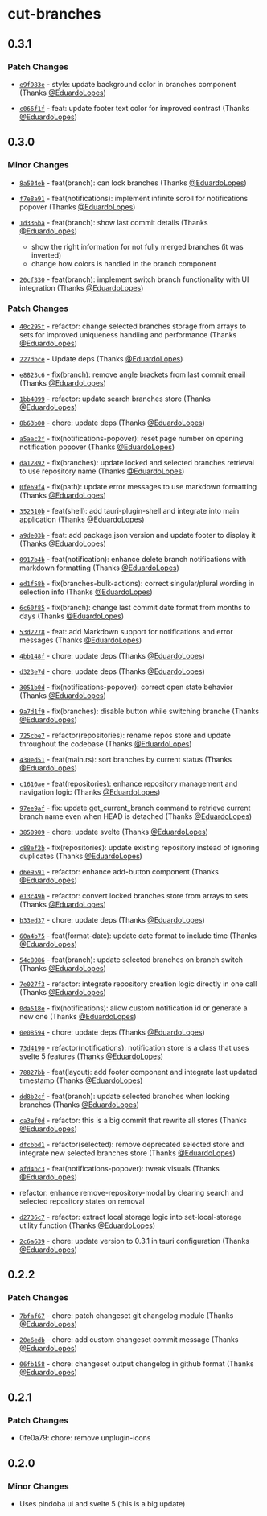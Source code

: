 # cut-branches

## 0.3.1

### Patch Changes

- [`e9f983e`](https://github.com/EduardoLopes/cut-branches/commit/e9f983ecb2e23b8cba5adecb749d424e1f29dcbd) - style: update background color in branches component (Thanks [@EduardoLopes](https://github.com/EduardoLopes))

- [`c066f1f`](https://github.com/EduardoLopes/cut-branches/commit/c066f1f01508afd9dac60846c34ff674b0267676) - feat: update footer text color for improved contrast (Thanks [@EduardoLopes](https://github.com/EduardoLopes))

## 0.3.0

### Minor Changes

- [`8a504eb`](https://github.com/EduardoLopes/cut-branches/commit/8a504eb6014bec471af01120bfca891d2e805310) - feat(branch): can lock branches (Thanks [@EduardoLopes](https://github.com/EduardoLopes))

- [`f7e8a91`](https://github.com/EduardoLopes/cut-branches/commit/f7e8a917f8e638b49a9af6d8720de1f393a163dd) - feat(notifications): implement infinite scroll for notifications popover (Thanks [@EduardoLopes](https://github.com/EduardoLopes))

- [`1d336ba`](https://github.com/EduardoLopes/cut-branches/commit/1d336ba497087cccbf01e5ae08a233ad30fe9059) - feat(branch): show last commit details (Thanks [@EduardoLopes](https://github.com/EduardoLopes))

  - show the right information for not fully merged branches (it was inverted)
  - change how colors is handled in the branch component

- [`20cf330`](https://github.com/EduardoLopes/cut-branches/commit/20cf330938dadb677d6bfb71ad2c12b13b7b1f3b) - feat(branch): implement switch branch functionality with UI integration (Thanks [@EduardoLopes](https://github.com/EduardoLopes))

### Patch Changes

- [`40c295f`](https://github.com/EduardoLopes/cut-branches/commit/40c295fb5696b9c7810086877b2a24a16fe918be) - refactor: change selected branches storage from arrays to sets for improved uniqueness handling and performance (Thanks [@EduardoLopes](https://github.com/EduardoLopes))

- [`227dbce`](https://github.com/EduardoLopes/cut-branches/commit/227dbce37268b72881b8221c14b8b1f600efd4aa) - Update deps (Thanks [@EduardoLopes](https://github.com/EduardoLopes))

- [`e8823c6`](https://github.com/EduardoLopes/cut-branches/commit/e8823c64f7332055169afdd6e37dc4b32e3fff00) - fix(branch): remove angle brackets from last commit email (Thanks [@EduardoLopes](https://github.com/EduardoLopes))

- [`1bb4899`](https://github.com/EduardoLopes/cut-branches/commit/1bb4899d59ae40f99df27fe7cdf740ad4d8caf37) - refactor: update search branches store (Thanks [@EduardoLopes](https://github.com/EduardoLopes))

- [`8b63b00`](https://github.com/EduardoLopes/cut-branches/commit/8b63b00619eb559b2a389285558c238f9a41e982) - chore: update deps (Thanks [@EduardoLopes](https://github.com/EduardoLopes))

- [`a5aac2f`](https://github.com/EduardoLopes/cut-branches/commit/a5aac2fe658c4c381c9aca91cfc3e82344aa2fb9) - fix(notifications-popover): reset page number on opening notification popover (Thanks [@EduardoLopes](https://github.com/EduardoLopes))

- [`da12892`](https://github.com/EduardoLopes/cut-branches/commit/da12892b44714d5b324046ce5b77fd7bbcb42fa7) - fix(branches): update locked and selected branches retrieval to use repository name (Thanks [@EduardoLopes](https://github.com/EduardoLopes))

- [`0fe69f4`](https://github.com/EduardoLopes/cut-branches/commit/0fe69f4a82d5d70a7a10f8d333c0446caed1ec15) - fix(path): update error messages to use markdown formatting (Thanks [@EduardoLopes](https://github.com/EduardoLopes))

- [`352310b`](https://github.com/EduardoLopes/cut-branches/commit/352310b787726d6d33ab9d1399effe9d1960a464) - feat(shell): add tauri-plugin-shell and integrate into main application (Thanks [@EduardoLopes](https://github.com/EduardoLopes))

- [`a9de03b`](https://github.com/EduardoLopes/cut-branches/commit/a9de03b7214bab2278b67c10df0debc31760f200) - feat: add package.json version and update footer to display it (Thanks [@EduardoLopes](https://github.com/EduardoLopes))

- [`0917b4b`](https://github.com/EduardoLopes/cut-branches/commit/0917b4b1c3c4f091b2b977f62722db8de17e6e59) - feat(notification): enhance delete branch notifications with markdown formatting (Thanks [@EduardoLopes](https://github.com/EduardoLopes))

- [`ed1f58b`](https://github.com/EduardoLopes/cut-branches/commit/ed1f58bd06fcad1317e3ef5736f6cd7df88ff291) - fix(branches-bulk-actions): correct singular/plural wording in selection info (Thanks [@EduardoLopes](https://github.com/EduardoLopes))

- [`6c60f85`](https://github.com/EduardoLopes/cut-branches/commit/6c60f859f23c4862d083df02478157917fd4587c) - fix(branch): change last commit date format from months to days (Thanks [@EduardoLopes](https://github.com/EduardoLopes))

- [`53d2278`](https://github.com/EduardoLopes/cut-branches/commit/53d2278c8ee54db88c9b211e258c176801aa26e4) - feat: add Markdown support for notifications and error messages (Thanks [@EduardoLopes](https://github.com/EduardoLopes))

- [`4bb148f`](https://github.com/EduardoLopes/cut-branches/commit/4bb148ff096eca376f2001001c9178c053d4f071) - chore: update deps (Thanks [@EduardoLopes](https://github.com/EduardoLopes))

- [`d323e7d`](https://github.com/EduardoLopes/cut-branches/commit/d323e7d224fba33245f816ff50b2a494d794f2c6) - chore: update deps (Thanks [@EduardoLopes](https://github.com/EduardoLopes))

- [`3051b0d`](https://github.com/EduardoLopes/cut-branches/commit/3051b0d13bfdae9d2886319a9b09d8fe58f2d356) - fix(notifications-popover): correct open state behavior (Thanks [@EduardoLopes](https://github.com/EduardoLopes))

- [`9a7d1f9`](https://github.com/EduardoLopes/cut-branches/commit/9a7d1f9a157b8b3211540de9f99b1588cfdcb1e6) - fix(branches): disable button while switching branche (Thanks [@EduardoLopes](https://github.com/EduardoLopes))

- [`725cbe7`](https://github.com/EduardoLopes/cut-branches/commit/725cbe70ef8b6d9e15a026816ea4e35a5c312200) - refactor(repositories): rename repos store and update throughout the codebase (Thanks [@EduardoLopes](https://github.com/EduardoLopes))

- [`430ed51`](https://github.com/EduardoLopes/cut-branches/commit/430ed51f822e1bbca24b1fb3c0b5213271bd5567) - feat(main.rs): sort branches by current status (Thanks [@EduardoLopes](https://github.com/EduardoLopes))

- [`c1610ae`](https://github.com/EduardoLopes/cut-branches/commit/c1610aedd9a6cdafe0dfb6430be628c38aab7459) - feat(repositories): enhance repository management and navigation logic (Thanks [@EduardoLopes](https://github.com/EduardoLopes))

- [`97ee9af`](https://github.com/EduardoLopes/cut-branches/commit/97ee9af93de40062b8c89a3fe46d4fb49c57c9ca) - fix: update get_current_branch command to retrieve current branch name even when HEAD is detached (Thanks [@EduardoLopes](https://github.com/EduardoLopes))

- [`3850909`](https://github.com/EduardoLopes/cut-branches/commit/38509098ffbd77961d6e069fd81bbc930590a149) - chore: update svelte (Thanks [@EduardoLopes](https://github.com/EduardoLopes))

- [`c88ef2b`](https://github.com/EduardoLopes/cut-branches/commit/c88ef2b33d7b9ba49c7a6f8651d41764891e573d) - fix(repositories): update existing repository instead of ignoring duplicates (Thanks [@EduardoLopes](https://github.com/EduardoLopes))

- [`d6e9591`](https://github.com/EduardoLopes/cut-branches/commit/d6e959141782c679d3e10eb8c759cb919d3f7bc9) - refactor: enhance add-button component (Thanks [@EduardoLopes](https://github.com/EduardoLopes))

- [`e13c49b`](https://github.com/EduardoLopes/cut-branches/commit/e13c49b8ec15fbabfb67e59fa408b07c7a4efb7a) - refactor: convert locked branches store from arrays to sets (Thanks [@EduardoLopes](https://github.com/EduardoLopes))

- [`b33ed37`](https://github.com/EduardoLopes/cut-branches/commit/b33ed37d70759ae100cd37ca455294a959d3220f) - chore: update deps (Thanks [@EduardoLopes](https://github.com/EduardoLopes))

- [`60a4b75`](https://github.com/EduardoLopes/cut-branches/commit/60a4b75926d660a11eeda7ea45af0a5118b0db69) - feat(format-date): update date format to include time (Thanks [@EduardoLopes](https://github.com/EduardoLopes))

- [`54c8086`](https://github.com/EduardoLopes/cut-branches/commit/54c8086021c8f92375b56a9d72bd2adf26724445) - feat(branch): update selected branches on branch switch (Thanks [@EduardoLopes](https://github.com/EduardoLopes))

- [`7e027f3`](https://github.com/EduardoLopes/cut-branches/commit/7e027f38836cd844fb67bbaf6ff81fc5775c19a0) - refactor: integrate repository creation logic directly in one call (Thanks [@EduardoLopes](https://github.com/EduardoLopes))

- [`0da518e`](https://github.com/EduardoLopes/cut-branches/commit/0da518e0320ce1c2b3ac2317ade6abc92e247455) - fix(notifications): allow custom notification id or generate a new one (Thanks [@EduardoLopes](https://github.com/EduardoLopes))

- [`0e08594`](https://github.com/EduardoLopes/cut-branches/commit/0e085941b458c7fe64ad115be008b8dbc1206a78) - chore: update deps (Thanks [@EduardoLopes](https://github.com/EduardoLopes))

- [`73d4190`](https://github.com/EduardoLopes/cut-branches/commit/73d41906c29eb6a4bbd45b351b92ef9f6278d4b6) - refactor(notifications): notification store is a class that uses svelte 5 features (Thanks [@EduardoLopes](https://github.com/EduardoLopes))

- [`78827bb`](https://github.com/EduardoLopes/cut-branches/commit/78827bb9e0dd4f658fe51260cbfbc2f71e4bee15) - feat(layout): add footer component and integrate last updated timestamp (Thanks [@EduardoLopes](https://github.com/EduardoLopes))

- [`dd8b2cf`](https://github.com/EduardoLopes/cut-branches/commit/dd8b2cf78d013bf643e6e9e864d51454b26b2157) - feat(branch): update selected branches when locking branches (Thanks [@EduardoLopes](https://github.com/EduardoLopes))

- [`ca3ef0d`](https://github.com/EduardoLopes/cut-branches/commit/ca3ef0d6d514854c1f9c3140081f96c51facd082) - refactor: this is a big commit that rewrite all stores (Thanks [@EduardoLopes](https://github.com/EduardoLopes))

- [`dfcbbd1`](https://github.com/EduardoLopes/cut-branches/commit/dfcbbd1a8b352375eabee80d8c9644e5bb0d9db2) - refactor(selected): remove deprecated selected store and integrate new selected branches store (Thanks [@EduardoLopes](https://github.com/EduardoLopes))

- [`afd4bc3`](https://github.com/EduardoLopes/cut-branches/commit/afd4bc32cd722d44a95a1d2e36e71bb2375d7aca) - feat(notifications-popover): tweak visuals (Thanks [@EduardoLopes](https://github.com/EduardoLopes))

- refactor: enhance remove-repository-modal by clearing search and selected repository states on removal

- [`d2736c7`](https://github.com/EduardoLopes/cut-branches/commit/d2736c746a6b2e15eef4c19a452079df8488c116) - refactor: extract local storage logic into set-local-storage utility function (Thanks [@EduardoLopes](https://github.com/EduardoLopes))

- [`2c6a639`](https://github.com/EduardoLopes/cut-branches/commit/2c6a6393daf295bb11349016515ffd1f4485ac0c) - chore: update version to 0.3.1 in tauri configuration (Thanks [@EduardoLopes](https://github.com/EduardoLopes))

## 0.2.2

### Patch Changes

- [`7bfaf67`](https://github.com/EduardoLopes/cut-branches/commit/7bfaf677431c338450f4e2a3a7ad061d4c8b9c8b) - chore: patch changeset git changelog module (Thanks [@EduardoLopes](https://github.com/EduardoLopes))

- [`20e6edb`](https://github.com/EduardoLopes/cut-branches/commit/20e6edb864e75cba102d6ef64a37e5159ba6f3ee) - chore: add custom changeset commit message (Thanks [@EduardoLopes](https://github.com/EduardoLopes))

- [`06fb158`](https://github.com/EduardoLopes/cut-branches/commit/06fb158684efd732a42ca04ae7d4bb3f65d3f7d4) - chore: changeset output changelog in github format (Thanks [@EduardoLopes](https://github.com/EduardoLopes))

## 0.2.1

### Patch Changes

- 0fe0a79: chore: remove unplugin-icons

## 0.2.0

### Minor Changes

- Uses pindoba ui and svelte 5 (this is a big update)
